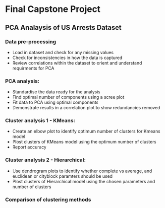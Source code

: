 # Final Capstone Project
## PCA Analaysis of US Arrests Dataset
### Data pre-processing
- Load in dataset and check for any missing values
- Check for inconsistencies in how the data is captured
- Review correlations within the dataset to orient and understand requirments for PCA

### PCA analysis:
- Standardise the data ready for the analysis
- Find optimal number of components using a scree plot
- Fit data to PCA using optimal components
- Demonstrate results in a correlation plot to show redundancies removed

### Cluster analysis 1 - KMeans:
- Create an elbow plot to identify optimum number of clusters for Kmeans model
- Plost clusters of KMeans model using the optimum number of clusters
- Report accuracy

### Cluster analysis 2 - Hierarchical:
- Use dendrogram plots to identify whether complete vs average, and euclidean or cityblock paramters should be used
- Plost clusters of Hierarchical model using the chosen parameters and number of clusters

### Comparison of clustering methods
